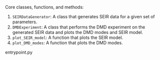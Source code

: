 Core classes, functions, and methods:
1. `SEIRDataGenerator`: A class that generates SEIR data for a given set of parameters.
2. `DMDExperiment`: A class that performs the DMD experiment on the generated SEIR data and plots the DMD modes and SEIR model.
3. `plot_SEIR_model`: A function that plots the SEIR model.
4. `plot_DMD_modes`: A function that plots the DMD modes.

entrypoint.py

